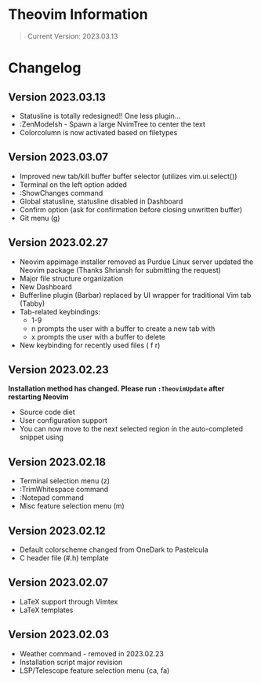 # Theovim Information

> Current Version: 2023.03.13

# Changelog

## Version 2023.03.13

- Statusline is totally redesigned!! One less plugin...
- :ZenModeIsh - Spawn a large NvimTree to center the text
- Colorcolumn is now activated based on filetypes

## Version 2023.03.07

- Improved new tab/kill buffer buffer selector (utilizes vim.ui.select())
- Terminal on the left option added
- :ShowChanges command
- Global statusline, statusline disabled in Dashboard
- Confirm option (ask for confirmation before closing unwritten buffer)
- Git menu (<leader>g)

## Version 2023.02.27

- Neovim appimage installer removed as Purdue Linux server updated the Neovim package (Thanks Shriansh for submitting the request)
- Major file structure organization
- New Dashboard
- Bufferline plugin (Barbar) replaced by UI wrapper for traditional Vim tab (Tabby)
- Tab-related keybindings:
  - <leader>1-9
  - <leader>n prompts the user with a buffer to create a new tab with
  - <leader>x prompts the user with a buffer to delete
- New keybinding for recently used files (<leader> f r)

## Version 2023.02.23

**Installation method has changed. Please run `:TheovimUpdate` after restarting Neovim**

- Source code diet
- User configuration support
- You can now move to the next selected region in the auto-completed snippet using <TAB>

## Version 2023.02.18

- Terminal selection menu (<leader>z)
- :TrimWhitespace command
- :Notepad command
- Misc feature selection menu (<leader>m)

## Version 2023.02.12

- Default colorscheme changed from OneDark to Pastelcula
- C header file (#.h) template

## Version 2023.02.07

- LaTeX support through Vimtex
- LaTeX templates

## Version 2023.02.03

- Weather command - removed in 2023.02.23
- Installation script major revision
- LSP/Telescope feature selection menu (<leader>ca, <leader>fa)

